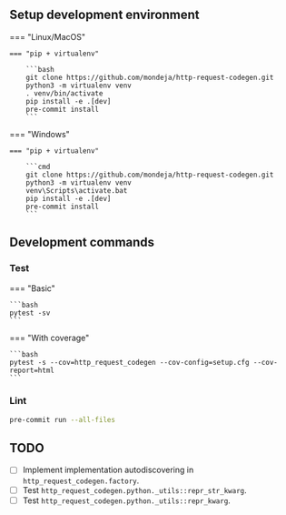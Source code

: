 
## Setup development environment


=== "Linux/MacOS"

    === "pip + virtualenv"

        ```bash
        git clone https://github.com/mondeja/http-request-codegen.git
        python3 -m virtualenv venv
        . venv/bin/activate
        pip install -e .[dev]
        pre-commit install
        ```

=== "Windows"

    === "pip + virtualenv"

        ```cmd
        git clone https://github.com/mondeja/http-request-codegen.git
        python3 -m virtualenv venv
        venv\Scripts\activate.bat
        pip install -e .[dev]
        pre-commit install
        ```

## Development commands

### Test

=== "Basic"

    ```bash
    pytest -sv
    ```

=== "With coverage"

    ```bash
    pytest -s --cov=http_request_codegen --cov-config=setup.cfg --cov-report=html
    ```

### Lint

```bash
pre-commit run --all-files
```

## TODO

- [ ] Implement implementation autodiscovering in `http_request_codegen.factory`.
- [ ] Test `http_request_codegen.python._utils::repr_str_kwarg`.
- [ ] Test `http_request_codegen.python._utils::repr_kwarg`.
